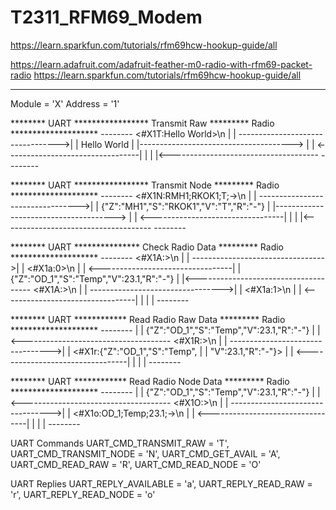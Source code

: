 # T2311_RFM69_Modem


https://learn.sparkfun.com/tutorials/rfm69hcw-hookup-guide/all

https://learn.adafruit.com/adafruit-feather-m0-radio-with-rfm69-packet-radio
https://learn.sparkfun.com/tutorials/rfm69hcw-hookup-guide/all
*******************************************************************************

Module = 'X'
Address = '1' 

******** UART ***************** Transmit Raw ********* Radio ********************
                                  --------
 <#X1T:Hello World>\n             |      |
--------------------------------->|      | Hello World
                                  |      |-------------------------------------->
                                  |      |
<---------------------------------|      |
                                  |      |<-------------------------------------
                                  --------

******** UART ***************** Transmit Node ********* Radio ********************
                                  --------
 <#X1N:RMH1;RKOK1;T;->\n          |      |
--------------------------------->|      | {"Z":"MH1","S":"RKOK1","V":"T","R":"-"}
                                  |      |-------------------------------------->
                                  |      |
<---------------------------------|      |
                                  |      |<-------------------------------------
                                  --------

******** UART *************** Check Radio Data ********* Radio ********************
                                  --------
<#X1A:>\n                         |      |
--------------------------------->|      | 
<#X1a:0>\n                        |      |
<---------------------------------|      | {"Z":"OD_1","S":"Temp","V":23.1,"R":"-"}
                                  |      |<-------------------------------------
<#X1A:>\n                         |      |
--------------------------------->|      | 
<#X1a:1>\n                        |      |
<---------------------------------|      | 
                                  |      |
                                  --------

******** UART ************ Read Radio Raw Data ********* Radio ********************
                                  --------
                                  |      | {"Z":"OD_1","S":"Temp","V":23.1,"R":"-"}
                                  |      |<-------------------------------------
<#X1R:>\n                         |      |
--------------------------------->|      | 
<#X1r:{"Z":"OD_1","S":"Temp",     |      |
"V":23.1,"R":"-"}>                |      |
<---------------------------------|      | 
                                  |      |
                                  --------

******** UART ************ Read Radio Node Data ********* Radio ********************
                                  --------
                                  |      | {"Z":"OD_1","S":"Temp","V":23.1,"R":"-"}
                                  |      |<-------------------------------------
<#X1O:>\n                         |      |
--------------------------------->|      | 
<#X1o:OD_1;Temp;23.1;->\n         |      |
<---------------------------------|      | 
                                  |      |
                                  --------

UART Commands
  UART_CMD_TRANSMIT_RAW   = 'T',
  UART_CMD_TRANSMIT_NODE  = 'N',
  UART_CMD_GET_AVAIL      = 'A',
  UART_CMD_READ_RAW       = 'R',
  UART_CMD_READ_NODE      = 'O' 

UART Replies
  UART_REPLY_AVAILABLE    = 'a',
  UART_REPLY_READ_RAW     = 'r',
  UART_REPLY_READ_NODE    = 'o' 

